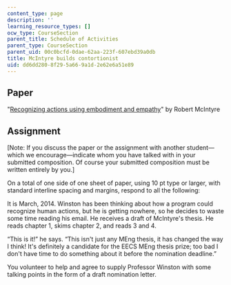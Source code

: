 ```yaml
---
content_type: page
description: ''
learning_resource_types: []
ocw_type: CourseSection
parent_title: Schedule of Activities
parent_type: CourseSection
parent_uid: 00c0bcfd-0dae-62aa-223f-607ebd39a0db
title: McIntyre builds contortionist
uid: dd6dd280-8f29-5a66-9a1d-2e62e6a51e89
---
```


Paper
-----

"[Recognizing actions using embodiment and empathy](https://dspace.mit.edu/handle/1721.1/91697)" by Robert McIntyre

Assignment
----------

\[Note: If you discuss the paper or the assignment with another student—which we encourage—indicate whom you have talked with in your submitted composition. Of course your submitted composition must be written entirely by you.\]

On a total of one side of one sheet of paper, using 10 pt type or larger, with standard interline spacing and margins, respond to all the following:

It is March, 2014. Winston has been thinking about how a program could recognize human actions, but he is getting nowhere, so he decides to waste some time reading his email. He receives a draft of McIntyre's thesis. He reads chapter 1, skims chapter 2, and reads 3 and 4.

“This is it!” he says. “This isn't just any MEng thesis, it has changed the way I think! It's definitely a candidate for the EECS MEng thesis prize; too bad I don't have time to do something about it before the nomination deadline.”

You volunteer to help and agree to supply Professor Winston with some talking points in the form of a draft nomination letter.